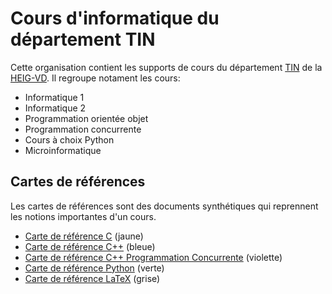 # Cours d'informatique du département TIN

Cette organisation contient les supports de cours du département [TIN](https://heig-vd.ch/a-propos/organisation/departements/tin) de la [HEIG-VD](http://heig-vd.ch). Il regroupe notament les cours:

- Informatique 1
- Informatique 2
- Programmation orientée objet
- Programmation concurrente
- Cours à choix Python
- Microinformatique

## Cartes de références

Les cartes de références sont des documents synthétiques qui reprennent les notions importantes d'un cours.

- [Carte de référence C](https://github.com/heig-tin-info/refcard) (jaune)
- [Carte de référence C++](https://github.com/heig-tin-info/refcard-cpp) (bleue)
- [Carte de référence C++ Programmation Concurrente](https://github.com/heig-tin-info/refcard-pco) (violette)
- [Carte de référence Python](https://github.com/heig-tin-info/refcard-python) (verte)
- [Carte de référence LaTeX](https://github.com/heig-tin-info/refcard-latex) (grise)
